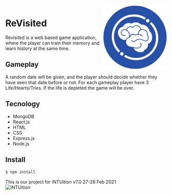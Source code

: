 <img src="./client/public/fav2.png" align="right" width="200" height="200"/>

# ReVisited
Revisited is a web based game application, where the player can train their memory and learn history at the same time.

## Gameplay 
A random date will be given, and the player should decide whether they have seen that date before or not. For each gameplay player have 3 Life/Hearts/Tries. If the life is depleted the game will be over.

## Tecnology
- MongoDB
- React.js
- HTML
- CSS
- Express.js
- Node.js

## Install

```sh
$ npm install
```

This is our project for iNTUition v7.0
27-28 Feb 2021
<br>
<img src="https://challengepost-s3-challengepost.netdna-ssl.com/photos/production/challenge_photos/001/404/749/datas/full_width.png" alt="iNTUition" width="500" height="150">


